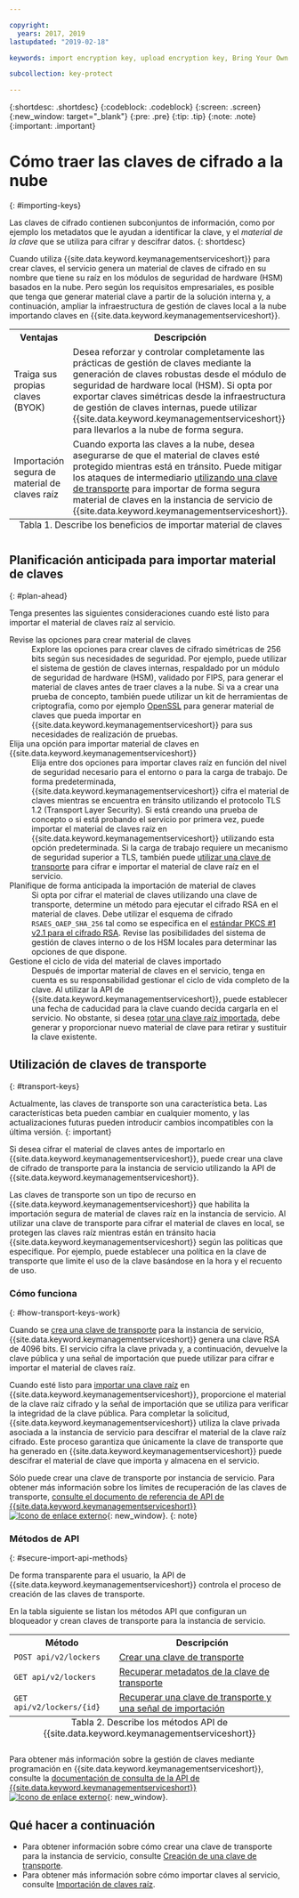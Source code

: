 ```yaml
---

copyright:
  years: 2017, 2019
lastupdated: "2019-02-18"

keywords: import encryption key, upload encryption key, Bring Your Own Key, BYOK, secure import, transport encryption key 

subcollection: key-protect

---
```


{:shortdesc: .shortdesc}
{:codeblock: .codeblock}
{:screen: .screen}
{:new_window: target="_blank"}
{:pre: .pre}
{:tip: .tip}
{:note: .note}
{:important: .important}

# Cómo traer las claves de cifrado a la nube
{: #importing-keys}

Las claves de cifrado contienen subconjuntos de información, como por ejemplo los metadatos que le ayudan a identificar la clave, y el _material de la clave_ que se utiliza para cifrar y descifrar datos.
{: shortdesc}

Cuando utiliza {{site.data.keyword.keymanagementserviceshort}} para crear claves, el servicio genera un material de claves de cifrado en su nombre que tiene su raíz en los módulos de seguridad de hardware (HSM) basados en la nube. Pero según los requisitos empresariales, es posible que tenga que generar material clave a partir de la solución interna y, a continuación, ampliar la infraestructura de gestión de claves local a la nube importando claves en {{site.data.keyword.keymanagementserviceshort}}.

<table>
  <th>Ventajas</th>
  <th>Descripción</th>
  <tr>
    <td>Traiga sus propias claves (BYOK) </td>
    <td>Desea reforzar y controlar completamente las prácticas de gestión de claves mediante la generación de claves robustas desde el módulo de seguridad de hardware local (HSM). Si opta por exportar claves simétricas desde la infraestructura de gestión de claves internas, puede utilizar {{site.data.keyword.keymanagementserviceshort}} para llevarlos a la nube de forma segura.</td>
  </tr>
  <tr>
    <td>Importación segura de material de claves raíz</td>
    <td>Cuando exporta las claves a la nube, desea asegurarse de que el material de claves esté protegido mientras está en tránsito. Puede mitigar los ataques de intermediario <a href="#transport-keys">utilizando una clave de transporte</a> para importar de forma segura material de claves en la instancia de servicio de {{site.data.keyword.keymanagementserviceshort}}.</td>
  </tr>
  <caption style="caption-side:bottom;">Tabla 1. Describe los beneficios de importar material de claves</caption>
</table>


## Planificación anticipada para importar material de claves
{: #plan-ahead}

Tenga presentes las siguientes consideraciones cuando esté listo para importar el material de claves raíz al servicio.

<dl>
  <dt>Revise las opciones para crear material de claves</dt>
    <dd>Explore las opciones para crear claves de cifrado simétricas de 256 bits según sus necesidades de seguridad. Por ejemplo, puede utilizar el sistema de gestión de claves internas, respaldado por un módulo de seguridad de hardware (HSM), validado por FIPS, para generar el material de claves antes de traer claves a la nube. Si va a crear una prueba de concepto, también puede utilizar un kit de herramientas de criptografía, como por ejemplo <a href="https://www.openssl.org/" target="_blank">OpenSSL</a> para generar material de claves que pueda importar en {{site.data.keyword.keymanagementserviceshort}} para sus necesidades de realización de pruebas.</dd>
  <dt>Elija una opción para importar material de claves en {{site.data.keyword.keymanagementserviceshort}}</dt>
    <dd>Elija entre dos opciones para importar claves raíz en función del nivel de seguridad necesario para el entorno o para la carga de trabajo. De forma predeterminada, {{site.data.keyword.keymanagementserviceshort}} cifra el material de claves mientras se encuentra en tránsito utilizando el protocolo TLS 1.2 (Transport Layer Security). Si está creando una prueba de concepto o si está probando el servicio por primera vez, puede importar el material de claves raíz en {{site.data.keyword.keymanagementserviceshort}} utilizando esta opción predeterminada. Si la carga de trabajo requiere un mecanismo de seguridad superior a TLS, también puede <a href="#transport-keys">utilizar una clave de transporte</a> para cifrar e importar el material de clave raíz en el servicio.</dd>
  <dt>Planifique de forma anticipada la importación de material de claves</dt>
    <dd>Si opta por cifrar el material de claves utilizando una clave de transporte, determine un método para ejecutar el cifrado RSA en el material de claves. Debe utilizar el esquema de cifrado <code>RSAES_OAEP_SHA_256</code> tal como se especifica en el <a href="https://tools.ietf.org/html/rfc3447" target="_blank">estándar PKCS #1 v2.1 para el cifrado RSA</a>. Revise las posibilidades del sistema de gestión de claves interno o de los HSM locales para determinar las opciones de que dispone.</dd>
  <dt>Gestione el ciclo de vida del material de claves importado</dt>
    <dd>Después de importar material de claves en el servicio, tenga en cuenta es su responsabilidad gestionar el ciclo de vida completo de la clave. Al utilizar la API de {{site.data.keyword.keymanagementserviceshort}}, puede establecer una fecha de caducidad para la clave cuando decida cargarla en el servicio. No obstante, si desea <a href="/docs/services/key-protect?topic=key-protect-rotate-keys">rotar una clave raíz importada</a>, debe generar y proporcionar nuevo material de clave para retirar y sustituir la clave existente. </dd>
</dl>

## Utilización de claves de transporte
{: #transport-keys}

Actualmente, las claves de transporte son una característica beta. Las características beta pueden cambiar en cualquier momento, y las actualizaciones futuras pueden introducir cambios incompatibles con la última versión.
{: important}

Si desea cifrar el material de claves antes de importarlo en {{site.data.keyword.keymanagementserviceshort}}, puede crear una clave de cifrado de transporte para la instancia de servicio utilizando la API de {{site.data.keyword.keymanagementserviceshort}}. 

Las claves de transporte son un tipo de recurso en {{site.data.keyword.keymanagementserviceshort}} que habilita la importación segura de material de claves raíz en la instancia de servicio. Al utilizar una clave de transporte para cifrar el material de claves en local, se protegen las claves raíz mientras están en tránsito hacia {{site.data.keyword.keymanagementserviceshort}} según las políticas que especifique. Por ejemplo, puede establecer una política en la clave de transporte que limite el uso de la clave basándose en la hora y el recuento de uso.

### Cómo funciona
{: #how-transport-keys-work}

Cuando se [crea una clave de transporte](/docs/services/key-protect?topic=key-protect-create-transport-keys) para la instancia de servicio, {{site.data.keyword.keymanagementserviceshort}} genera una clave RSA de 4096 bits. El servicio cifra la clave privada y, a continuación, devuelve la clave pública y una señal de importación que puede utilizar para cifrar e importar el material de claves raíz. 

Cuando esté listo para [importar una clave raíz](/docs/services/key-protect?topic=key-protect-import-root-keys#api) en {{site.data.keyword.keymanagementserviceshort}}, proporcione el material de la clave raíz cifrado y la señal de importación que se utiliza para verificar la integridad de la clave pública. Para completar la solicitud, {{site.data.keyword.keymanagementserviceshort}} utiliza la clave privada asociada a la instancia de servicio para descifrar el material de la clave raíz cifrado. Este proceso garantiza que únicamente la clave de transporte que ha generado en {{site.data.keyword.keymanagementserviceshort}} puede descifrar el material de clave que importa y almacena en el servicio.

Sólo puede crear una clave de transporte por instancia de servicio. Para obtener más información sobre los límites de recuperación de las claves de transporte, [consulte el documento de referencia de API de {{site.data.keyword.keymanagementserviceshort}} ![Icono de enlace externo](../../../icons/launch-glyph.svg "Icono de enlace externo")](https://{DomainName}/apidocs/key-protect){: new_window}.
{: note} 

### Métodos de API
{: #secure-import-api-methods}

De forma transparente para el usuario, la API de {{site.data.keyword.keymanagementserviceshort}} controla el proceso de creación de las claves de transporte.  

En la tabla siguiente se listan los métodos API que configuran un bloqueador y crean claves de transporte para la instancia de servicio.

<table>
  <tr>
    <th>Método</th>
    <th>Descripción</th>
  </tr>
  <tr>
    <td><code>POST api/v2/lockers</code></td>
    <td><a href="/docs/services/key-protect?topic=key-protect-create-transport-keys">Crear una clave de transporte</a></td>
  </tr>
  <tr>
    <td><code>GET api/v2/lockers</code></td>
    <td><a href="/docs/services/key-protect?topic=key-protect-create-transport-keys">Recuperar metadatos de la clave de transporte </a></td>
  </tr>
  <tr>
    <td><code>GET api/v2/lockers/{id}</code></td>
    <td><a href="/docs/services/key-protect?topic=key-protect-import-root-keys">Recuperar una clave de transporte y una señal de importación</a></td>
  </tr>
  <caption style="caption-side:bottom;">Tabla 2. Describe los métodos API de {{site.data.keyword.keymanagementserviceshort}}</caption>
</table>

Para obtener más información sobre la gestión de claves mediante programación en {{site.data.keyword.keymanagementserviceshort}}, consulte la [documentación de consulta de la API de {{site.data.keyword.keymanagementserviceshort}} ![Icono de enlace externo](../../../icons/launch-glyph.svg "Icono de enlace externo")](https://{DomainName}/apidocs/key-protect){: new_window}.

## Qué hacer a continuación

- Para obtener información sobre cómo crear una clave de transporte para la instancia de servicio, consulte [Creación de una clave de transporte](/docs/services/key-protect?topic=key-protect-create-transport-keys).
- Para obtener más información sobre cómo importar claves al servicio, consulte [Importación de claves raíz](/docs/services/key-protect?topic=key-protect-import-root-keys). 
